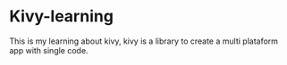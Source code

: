 # Kivy-learning

This is my learning about kivy, kivy is a library to create a multi plataform app with single code.
